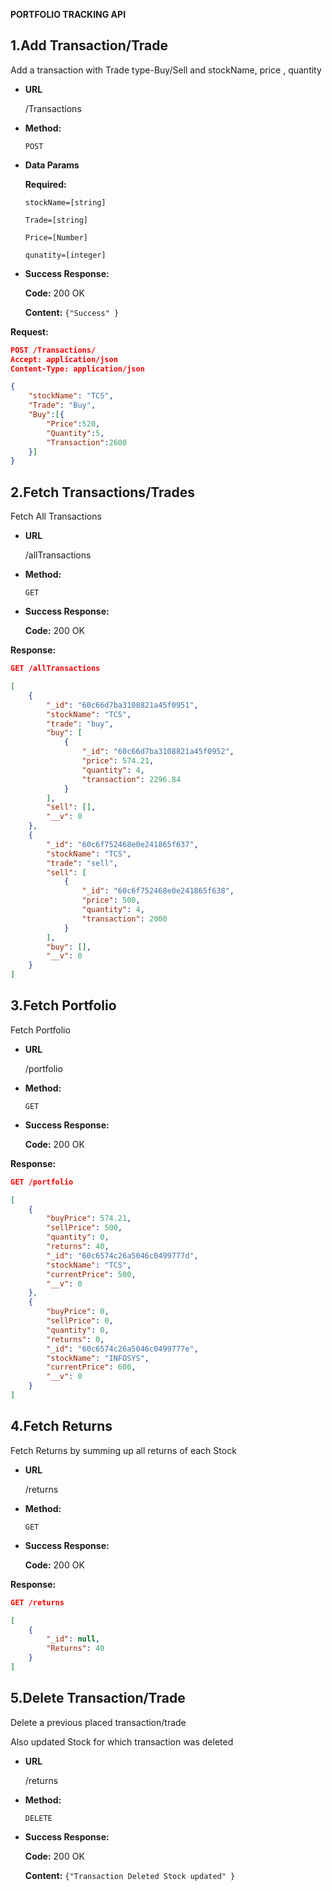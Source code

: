  
 **PORTFOLIO TRACKING API**

1.**Add Transaction/Trade**
----
  Add a transaction with Trade type-Buy/Sell and stockName, price , quantity

* **URL**

  /Transactions

* **Method:**

  `POST`
  
* **Data Params**

   **Required:**
 
   `stockName=[string]`

   `Trade=[string]`

   `Price=[Number]`

   `qunatity=[integer]`


* **Success Response:**

     **Code:** 200 OK
   
    **Content:** `{"Success" }`
    
**Request:**
```json
POST /Transactions/
Accept: application/json
Content-Type: application/json

{
    "stockName": "TCS",
    "Trade": "Buy",
    "Buy":[{
        "Price":520,
        "Quantity":5,
        "Transaction":2600
    }] 
}

```

2.**Fetch Transactions/Trades**
----
  Fetch All Transactions

* **URL**

  /allTransactions

* **Method:**

  `GET`
  

* **Success Response:**

   **Code:** 200 OK

**Response:**
```json
GET /allTransactions

[
    {
        "_id": "60c66d7ba3108821a45f0951",
        "stockName": "TCS",
        "trade": "buy",
        "buy": [
            {
                "_id": "60c66d7ba3108821a45f0952",
                "price": 574.21,
                "quantity": 4,
                "transaction": 2296.84
            }
        ],
        "sell": [],
        "__v": 0
    },
    {
        "_id": "60c6f752468e0e241865f637",
        "stockName": "TCS",
        "trade": "sell",
        "sell": [
            {
                "_id": "60c6f752468e0e241865f638",
                "price": 500,
                "quantity": 4,
                "transaction": 2000
            }
        ],
        "buy": [],
        "__v": 0
    }
]

```


3.**Fetch Portfolio**
----
  Fetch Portfolio

* **URL**

  /portfolio

* **Method:**

  `GET`
  

* **Success Response:**

   **Code:** 200 OK

**Response:**
```json
GET /portfolio

[
    {
        "buyPrice": 574.21,
        "sellPrice": 500,
        "quantity": 0,
        "returns": 40,
        "_id": "60c6574c26a5046c0499777d",
        "stockName": "TCS",
        "currentPrice": 500,
        "__v": 0
    },
    {
        "buyPrice": 0,
        "sellPrice": 0,
        "quantity": 0,
        "returns": 0,
        "_id": "60c6574c26a5046c0499777e",
        "stockName": "INFOSYS",
        "currentPrice": 600,
        "__v": 0
    }
]

```

4.**Fetch Returns**
----
  Fetch Returns by summing up all returns of each Stock

* **URL**

  /returns

* **Method:**

  `GET`
  

* **Success Response:**

   **Code:** 200 OK

**Response:**
```json
GET /returns

[
    {
        "_id": null,
        "Returns": 40
    }
]

```

5.**Delete Transaction/Trade**
----
  Delete a previous placed transaction/trade

  Also updated Stock for which transaction was deleted

* **URL**

  /returns

* **Method:**

  `DELETE`
  

* **Success Response:**

   **Code:** 200 OK

  **Content:** `{"Transaction Deleted Stock updated" }`


```
